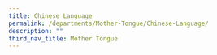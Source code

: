 ```yaml
---
title: Chinese Language
permalink: /departments/Mother-Tongue/Chinese-Language/
description: ""
third_nav_title: Mother Tongue
---
```

